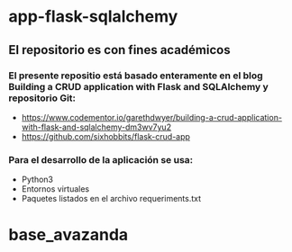 # app-flask-sqlalchemy
## El repositorio es con fines académicos

### El presente repositio está basado enteramente en el blog Building a CRUD application with Flask and SQLAlchemy y repositorio Git:
- https://www.codementor.io/garethdwyer/building-a-crud-application-with-flask-and-sqlalchemy-dm3wv7yu2
- https://github.com/sixhobbits/flask-crud-app

### Para el desarrollo de la aplicación se usa:
- Python3
- Entornos virtuales
- Paquetes listados en el archivo requeriments.txt

# base_avazanda
